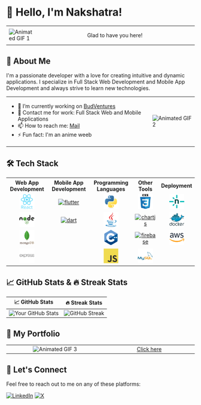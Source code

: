 # 👋 Hello, I'm Nakshatra!
<table width="100%">
  <tr>
    <td>
      <img src="https://i.giphy.com/media/v1.Y2lkPTc5MGI3NjExcGdwdTJnbHp1Z2k0cTNoeWE1bzZna3Y2cmhleHpjejNvMG8yMWpiOSZlcD12MV9pbnRlcm5hbF9naWZfYnlfaWQmY3Q9Zw/c2lbMLWfL1mQ8/giphy.gif" width="500" height="auto" alt="Animated GIF 1" />
<!--  
      Smiling guy : https://i.giphy.com/media/v1.Y2lkPTc5MGI3NjExeDRncTI2OWh4cjY5aXkzc3J4dXlkMDRndzF0d2d1cWQwaTR0eTE1ZiZlcD12MV9pbnRlcm5hbF9naWZfYnlfaWQmY3Q9Zw/aqOUrkDo2fdyE/giphy.gif
      Eren : https://i.giphy.com/media/v1.Y2lkPTc5MGI3NjExcGdwdTJnbHp1Z2k0cTNoeWE1bzZna3Y2cmhleHpjejNvMG8yMWpiOSZlcD12MV9pbnRlcm5hbF9naWZfYnlfaWQmY3Q9Zw/c2lbMLWfL1mQ8/giphy.gif -->
    </td>
    <td width="500">
     <p align="center">Glad to have you here!</p>
    </td>
  </tr>
</table>


## 🚀 About Me

<p>
    I'm a passionate developer with a love for creating intuitive and dynamic applications. I specialize in Full Stack Web Development and Mobile App Development and always strive to learn new technologies.
  </p>

<table width="100%">
  <tr>
    <td>
      <ul>
        <li>🔭 I’m currently working on <a href="https://github.com/codebox283/BudVentures">BudVentures</a></li>
        <li>💬 Contact me for work: Full Stack Web and Mobile Applications</li>
        <li>📫 How to reach me: <a href="mailto:nakshatrabandyopadhyay@gmail.com">Mail</a></li>
        <li>⚡ Fun fact: I'm an anime weeb</li>
      </ul>
    </td>
    <td>
      <img src="https://camo.githubusercontent.com/19db51af5f90f1b152bc0b9078f5fe97053955be5074f03f17019c70345bdcdb/68747470733a2f2f6d69726f2e6d656469756d2e636f6d2f6d61782f313336302f302a37513379765349765f7430696f4a2d5a2e676966" width="500" height="auto" alt="Animated GIF 2" />
    </td>
  </tr>
</table>




## 🛠️ Tech Stack
<table width="100%">
  <tr align="center">
    <th>Web App Development</th>
    <th>Mobile App Development</th>
    <th>Programming Languages</th>
    <th>Other Tools</th>
    <th>Deployment</th>
  </tr>
  <tr>
    <td align="center"><a href="https://reactjs.org/" target="_blank" rel="noreferrer"> <img src="https://raw.githubusercontent.com/devicons/devicon/master/icons/react/react-original-wordmark.svg" alt="react" width="40" height="40"/> </a></td>
    <td align="center"><a href="https://flutter.dev" target="_blank" rel="noreferrer"> <img src="https://www.vectorlogo.zone/logos/flutterio/flutterio-icon.svg" alt="flutter" width="40" height="40"/> </a></td>
    <td align="center"><a href="https://www.python.org" target="_blank" rel="noreferrer"> <img src="https://raw.githubusercontent.com/devicons/devicon/master/icons/python/python-original.svg" alt="python" width="40" height="40"/> </a></td>
    <td align="center"><a href="https://www.w3schools.com/css/" target="_blank" rel="noreferrer"> <img src="https://raw.githubusercontent.com/devicons/devicon/master/icons/css3/css3-original-wordmark.svg" alt="css" width="40" height="40"/> </a></td>
    <td align="center"><a href="https://www.netlify.com/" target="_blank" rel="noreferrer"> <img src="https://raw.githubusercontent.com/devicons/devicon/master/icons/netlify/netlify-original.svg" alt="netlify" width="40" height="40"/> </a></td>
  </tr>
  <tr>
    <td align="center"><a href="https://nodejs.org" target="_blank" rel="noreferrer"> <img src="https://raw.githubusercontent.com/devicons/devicon/master/icons/nodejs/nodejs-original-wordmark.svg" alt="nodejs" width="40" height="40"/> </a></td>
    <td align="center"><a href="https://dart.dev" target="_blank" rel="noreferrer"> <img src="https://www.vectorlogo.zone/logos/dartlang/dartlang-icon.svg" alt="dart" width="40" height="40"/> </a></td>
    <td align="center"><a href="https://www.java.com" target="_blank" rel="noreferrer"> <img src="https://raw.githubusercontent.com/devicons/devicon/master/icons/java/java-original.svg" alt="java" width="40" height="40"/> </a></td>
    <td align="center"><a href="https://www.chartjs.org" target="_blank" rel="noreferrer"> <img src="https://www.chartjs.org/media/logo-title.svg" alt="chartjs" width="40" height="40"/> </a></td>
    <td align="center"><a href="https://www.docker.com/" target="_blank" rel="noreferrer"> <img src="https://raw.githubusercontent.com/devicons/devicon/master/icons/docker/docker-original-wordmark.svg" alt="docker" width="40" height="40"/> </a></td>
  </tr>
  <tr>
    <td align="center"><a href="https://www.mongodb.com/" target="_blank" rel="noreferrer"> <img src="https://raw.githubusercontent.com/devicons/devicon/master/icons/mongodb/mongodb-original-wordmark.svg" alt="mongodb" width="40" height="40"/> </a></td>
    <td align="center"></td>
    <td align="center"><a href="https://www.cplusplus.com/" target="_blank" rel="noreferrer"> <img src="https://raw.githubusercontent.com/devicons/devicon/master/icons/cplusplus/cplusplus-original.svg" alt="c++" width="40" height="40"/> </a></td>
    <td align="center"><a href="https://firebase.google.com/" target="_blank" rel="noreferrer"> <img src="https://www.vectorlogo.zone/logos/firebase/firebase-icon.svg" alt="firebase" width="40" height="40"/> </a></td>
    <td align="center"><a href="https://aws.amazon.com" target="_blank" rel="noreferrer"> <img src="https://raw.githubusercontent.com/devicons/devicon/master/icons/amazonwebservices/amazonwebservices-original-wordmark.svg" alt="aws" width="40" height="40"/> </a></td>
  </tr>
  <tr>
    <td align="center"><a href="https://expressjs.com" target="_blank" rel="noreferrer"> <img src="https://raw.githubusercontent.com/devicons/devicon/master/icons/express/express-original-wordmark.svg" alt="express" width="40" height="40"/> </a></td>
    <td align="center"></td>
    <td align="center"><a href="https://developer.mozilla.org/en-US/docs/Web/JavaScript" target="_blank" rel="noreferrer"> <img src="https://raw.githubusercontent.com/devicons/devicon/master/icons/javascript/javascript-original.svg" alt="javascript" width="40" height="40"/> </a></td>
    <td align="center"><a href="https://www.mysql.com/" target="_blank" rel="noreferrer"> <img src="https://raw.githubusercontent.com/devicons/devicon/master/icons/mysql/mysql-original-wordmark.svg" alt="mysql" width="40" height="40"/> </a></td>
    <td></td>
  </tr>
</table>



## 📈 GitHub Stats & 🔥 Streak Stats

| 📈 GitHub Stats                          | 🔥 Streak Stats                             |
|------------------------------------------|------------------------------------------|
| <img src="https://github-readme-stats.vercel.app/api?username=codebox283&show_icons=true&theme=radical" alt="Your GitHub Stats" /> | <img src="https://github-readme-streak-stats.herokuapp.com/?user=codebox283&theme=radical" alt="GitHub Streak" /> |


## 📣 My Portfolio
<table width="100%">
  <tr>
    <td align="center" width="500">
      <img src="https://i.giphy.com/media/v1.Y2lkPTc5MGI3NjExcDhtMm5oMWlkNHlmbGF5MGt3eGhpbXRkeXpxMXI4OXJnczVnenp1NCZlcD12MV9pbnRlcm5hbF9naWZfYnlfaWQmY3Q9Zw/rG1op9e1QFBvi/giphy.gif" alt="Animated GIF 3" />
    </td>
    <td align="center" width="500">
      <a href="https://nakshatra-portfolio.netlify.app/" target="_blank" rel="noreferrer">Click here</a>
    </td>
  </tr>
</table>


## 🤝 Let's Connect

Feel free to reach out to me on any of these platforms:

<div>
  <a href="https://www.linkedin.com/in/nakshatra-bandyopadhyay/" target="_blank"><img src="https://img.icons8.com/ios-filled/50/0077B5/linkedin-circled.png" alt="LinkedIn" width="auto" height="40"/></a>
  <a href="https://x.com/itsnakshatra" target="_blank"><img src="https://cdn.freelogovectors.net/wp-content/uploads/2023/07/twitter-x-logo-freelogovectors.net_.png" alt="X" width="auto" height="40"/></a>
</div>
